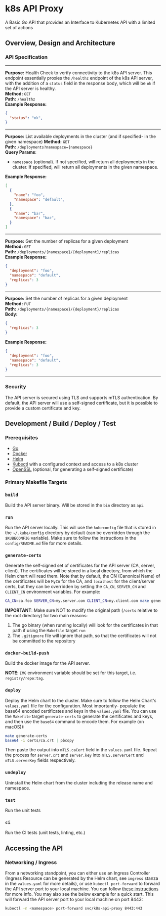 # k8s API Proxy

A Basic Go API that provides an Interface to Kubernetes API with a limited set of actions

## Overview, Design and Architecture

### API Specification

---
**Purpose:** Health Check to verify connectivity to the k8s API server. This endpoint essentially proxies the `/healthz` endpoint of the k8s API server, with the addition of a `status` field in the response body, which will be `ok` if the API server is healthy.  
**Method:** `GET`  
**Path:** `/healthz`  
**Example Response:**

```json
{
  "status": "ok",
}
```

---
**Purpose:** List available deployments in the cluster (and if specified- in the given namespace)
**Method:** `GET`  
**Path:** `/deployments?namespace={namespace}`  
**Query Params:**

- `namespace` (optional). If not specified, will return all deployments in the cluster. If specified, will return all deployments in the given namespace.

**Example Response:**

```json
[
  {
    "name": "foo",
    "namespace": "default",
  },
  {
    "name": "bar",
    "namespace": "baz",
  }
]
```

---
**Purpose:** Get the number of replicas for a given deployment  
**Method:** `GET`  
**Path:** `/deployments/{namespace}/{deployment}/replicas`  
**Example Response:**

```json
{
  "deployment": "foo",
  "namespace": "default",
  "replicas": 3
}
```

---
**Purpose:** Set the number of replicas for a given deployment  
**Method:** `PUT`  
**Path:** `/deployments/{namespace}/{deployment}/replicas`  
**Body:**

```json
{
  "replicas": 3
}
```

**Example Response:**

```json
{
  "deployment": "foo",
  "namespace": "default",
  "replicas": 3
}
```

---

### Security

The API server is secured using TLS and supports mTLS authentication.
By default, the API server will use a self-signed certificate, but it is possible to provide a custom certificate and key.

## Development / Build / Deploy / Test

### Prerequisites

- [Go](https://golang.org/doc/install)
- [Docker](https://docs.docker.com/get-docker/)
- [Helm](https://helm.sh/docs/intro/install/)
- [Kubectl](https://kubernetes.io/docs/tasks/tools/#kubectl) with a configured context and access to a k8s cluster
- [OpenSSL](https://www.openssl.org/source/) (optional, for generating a self-signed certificate)

### Primary Makefile Targets

### `build`

Build the API server binary. Will be stored in the `bin` directory as `api`.

### `run`

Run the API server locally. This will use the `kubeconfig` file that is stored in the `~/.kube/config` directory by default (can be overridden through the `$KUBECONFIG` variable). Make sure to follow the instructions in the `config/README.md` file for more details.

### `generate-certs`

Generate the self-signed set of certificates for the API server (CA, server, client). The certificates will be stored in a local directory, from which the Helm chart will read them. Note that by default, the CN (Canonical Name) of the certificates will be `MyCA` for the CA, and `localhost` for the client/server certs, but they can be overridden by setting the `CA_CN`, `SERVER_CN` and `CLIENT_CN` environment variables. For example:

```bash
CA_CN=ca.foo SERVER_CN=my.server.com CLIENT_CN=my.client.com make generate-certs
```

**IMPORTANT**: Make sure NOT to modify the original path (`/certs` relative to the root directory) for two main reasons:

1. The go binary (when running locally) will look for the certificates in that path if using the `Makefile` target `run`
1. The `.gitignore` file will ignore that path, so that the certificates will not be committed to the repository

### `docker-build-push`

Build the docker image for the API server.  

**NOTE**: `IMG` environment variable should be set for this target, i.e. `registry/repo:tag`.

### `deploy`

Deploy the Helm chart to the cluster. Make sure to follow the Helm Chart's `values.yaml` file for the configuration. Most importantly- populate the base64 encoded certificates and keys in the `values.yaml` file. You can use the `Makefile` target `generate-certs` to generate the certificates and keys, and then use the `base64` command to encode them. For example (on macOS)):

```bash
make generate-certs
base64 -i certs/ca.crt | pbcopy
```
  
  Then paste the output into `mTLS.caCert` field in the `values.yaml` file. Repeat the process for `server.crt` and `server.key` into `mTLS.serverCert` and `mTLS.serverKey` fields respectively.

### `undeploy`

Uninstall the Helm chart from the cluster including the release name and namespace.

### `test`

Run the unit tests

### `ci`

Run the CI tests (unit tests, linting, etc.)

## Accessing the API

### Networking / Ingress

From a networking standpoint, you can either use an Ingress Controller (Ingress Resource can be generated by the Helm chart, see `ingress` stanza in the `values.yaml` for more details), or use `kubectl port-forward` to forward the API server port to your local machine. You can  follow [these instructions](https://kubernetes.io/docs/tasks/access-application-cluster/port-forward-access-application-cluster/#forward-a-local-port-to-a-port-on-the-pod) for more info.
You may also see the below example for a quick start. This will forward the API server port to your local machine on port 8443:

```bash
kubectl -n <namespace> port-forward svc/k8s-api-proxy 8443:443
```
